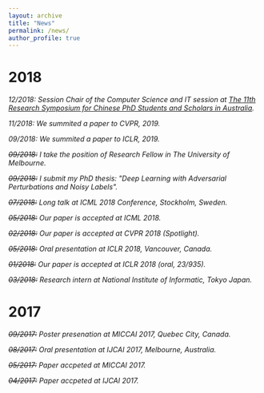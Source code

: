 ```yaml
---
layout: archive
title: "News"
permalink: /news/
author_profile: true
---
```

2018
=====
*12/2018: Session Chair of the Computer Science and IT session at <a href="http://www.capsaus.org/?a=3FA592EB18CBDF30" target="_blank">The 11th Research Symposium for Chinese PhD Students and Scholars in Australia</a>.*

*11/2018: We summited a paper to CVPR, 2019.*

*09/2018: We summited a paper to ICLR, 2019.*

*~~09/2018:~~ I take the position of Research Fellow in The University of Melbourne.*

*~~09/2018:~~ I submit my PhD thesis: "Deep Learning with Adversarial Perturbations and Noisy Labels".*

*~~07/2018:~~ Long talk at ICML 2018 Conference, Stockholm, Sweden.*

*~~05/2018:~~ Our paper is accepted at ICML 2018.*

*~~02/2018:~~ Our paper is accepted at CVPR 2018 (Spotlight).*

*~~05/2018:~~ Oral presentation at ICLR 2018, Vancouver, Canada.*

*~~01/2018:~~ Our paper is accepted at ICLR 2018 (oral, 23/935).*

*~~03/2018:~~ Research intern at National Institute of Informatic, Tokyo Japan.*

2017
=====
*~~09/2017:~~ Poster presenation at MICCAI 2017, Quebec City, Canada.*

*~~08/2017:~~ Oral presentation at IJCAI 2017, Melbourne, Australia.*

*~~05/2017:~~ Paper accpeted at MICCAI 2017.*

*~~04/2017:~~ Paper accpeted at IJCAI 2017.*
